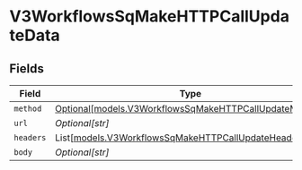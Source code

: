 # V3WorkflowsSqMakeHTTPCallUpdateData


## Fields

| Field                                                                                                        | Type                                                                                                         | Required                                                                                                     | Description                                                                                                  |
| ------------------------------------------------------------------------------------------------------------ | ------------------------------------------------------------------------------------------------------------ | ------------------------------------------------------------------------------------------------------------ | ------------------------------------------------------------------------------------------------------------ |
| `method`                                                                                                     | [Optional[models.V3WorkflowsSqMakeHTTPCallUpdateMethod]](../models/v3workflowssqmakehttpcallupdatemethod.md) | :heavy_minus_sign:                                                                                           | N/A                                                                                                          |
| `url`                                                                                                        | *Optional[str]*                                                                                              | :heavy_minus_sign:                                                                                           | N/A                                                                                                          |
| `headers`                                                                                                    | List[[models.V3WorkflowsSqMakeHTTPCallUpdateHeader](../models/v3workflowssqmakehttpcallupdateheader.md)]     | :heavy_minus_sign:                                                                                           | N/A                                                                                                          |
| `body`                                                                                                       | *Optional[str]*                                                                                              | :heavy_minus_sign:                                                                                           | N/A                                                                                                          |